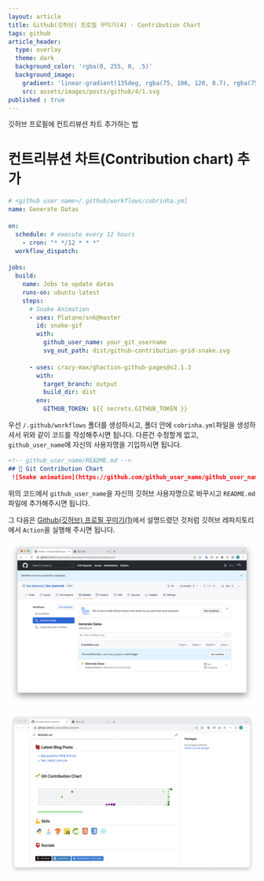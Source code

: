 ```yaml
---
layout: article
title: Github(깃허브) 프로필 꾸미기(4) - Contribution Chart
tags: github
article_header:
  type: overlay
  theme: dark
  background_color: 'rgba(0, 255, 0, .5)'
  background_image:
    gradient: 'linear-gradient(135deg, rgba(75, 106, 120, 0.7), rgba(75, 106, 120, 1.0))'
    src: assets/images/posts/github/4/1.svg
published : true
---
```

깃허브 프로필에 컨트리뷰션 차트 추가하는 법

<!--more-->
# 컨트리뷰션 차트(Contribution chart) 추가

```yml
# <github user name>/.github/workflows/cobrinha.yml
name: Generate Datas

on:
  schedule: # execute every 12 hours
    - cron: "* */12 * * *"
  workflow_dispatch:

jobs:
  build:
    name: Jobs to update datas
    runs-on: ubuntu-latest
    steps:
      # Snake Animation
      - uses: Platane/snk@master
        id: snake-gif
        with:
          github_user_name: your_git_username
          svg_out_path: dist/github-contribution-grid-snake.svg

      - uses: crazy-max/ghaction-github-pages@v2.1.3
        with:
          target_branch: output
          build_dir: dist
        env:
          GITHUB_TOKEN: ${{ secrets.GITHUB_TOKEN }}
```

우선 `/.github/workflows` 폴더를 생성하시고, 폴더 안에 `cobrinha.yml`파일을 생성하셔서 위와 같이 코드를 작성해주시면 됩니다. 다른건 수정할게 없고, `github_user_name`에 자신의 사용자명을 기입하시면 됩니다.

```markdown
<!-- github_user_name/README.md -->
## 🌱 Git Contribution Chart
 ![Snake animation](https://github.com/github_user_name/github_user_name/blob/output/github-contribution-grid-snake.svg)<br>
```

위의 코드에서 `github_user_name`을 자신의 깃허브 사용자명으로 바꾸시고 `README.md`파일에 추가해주시면 됩니다.

그 다음은 [Github(깃허브) 프로필 꾸미기(1)](https://lee-jaewook.github.io/2022/03/11/git_profile_1.html)에서 설명드렸던 것처럼 깃허브 레파지토리에서 `Action`을 실행해 주시면 됩니다.

![](/assets/images/posts/github/4/2.png)

![](/assets/images/posts/github/4/3.png)




